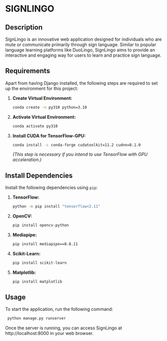 # SIGNLINGO

## Description
SignLingo is an innovative web application designed for individuals who are mute or communicate primarily through sign language. Similar to popular language learning platforms like DuoLingo, SignLingo aims to provide an interactive and engaging way for users to learn and practice sign language.

## Requirements

Apart from having Django installed, the following steps are required to set up the environment for this project:

1. **Create Virtual Environment:**
   ```bash
   conda create -n py310 python=3.10
   ```

2. **Activate Virtual Environment:**
   ```bash
   conda activate py310
   ```

3. **Install CUDA for TensorFlow-GPU:**
   ```bash
   conda install -c conda-forge cudatoolkit=11.2 cudnn=8.1.0
   ```
   *(This step is necessary if you intend to use TensorFlow with GPU acceleration.)*

## Install Dependencies

Install the following dependencies using `pip`:

1. **TensorFlow:**
   ```bash
   python -m pip install "tensorflow<2.11"
   ```

2. **OpenCV:**
   ```bash
   pip install opencv-python
   ```

3. **Mediapipe:**
   ```bash
   pip install mediapipe==0.8.11
   ```

4. **Scikit-Learn:**
   ```bash
   pip install scikit-learn
   ```

5. **Matplotlib:**
   ```bash
   pip install matplotlib
   ```

## Usage
To start the application, run the following command:
 ```bash
  python manage.py runserver
   ```
Once the server is running, you can access SignLingo at http://localhost:8000 in your web browser.
